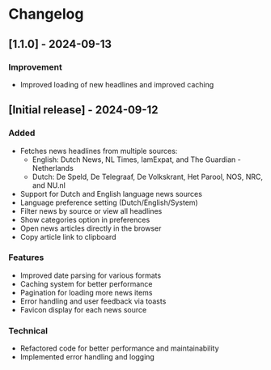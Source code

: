 # Changelog

## [1.1.0] - 2024-09-13

### Improvement
- Improved loading of new headlines and improved caching

## [Initial release] - 2024-09-12

### Added

- Fetches news headlines from multiple sources:
  - English: Dutch News, NL Times, IamExpat, and The Guardian - Netherlands
  - Dutch: De Speld, De Telegraaf, De Volkskrant, Het Parool, NOS, NRC, and NU.nl
- Support for Dutch and English language news sources
- Language preference setting (Dutch/English/System)
- Filter news by source or view all headlines
- Show categories option in preferences
- Open news articles directly in the browser
- Copy article link to clipboard

### Features

- Improved date parsing for various formats
- Caching system for better performance
- Pagination for loading more news items
- Error handling and user feedback via toasts
- Favicon display for each news source

### Technical

- Refactored code for better performance and maintainability
- Implemented error handling and logging